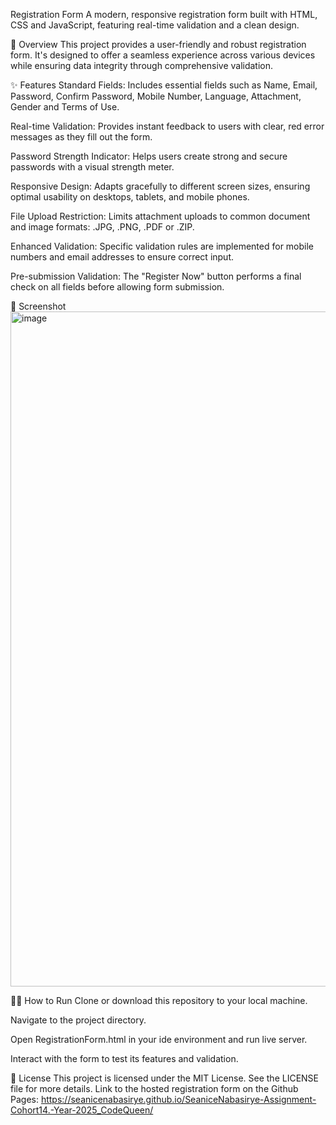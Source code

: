 Registration Form 
A modern, responsive registration form built with HTML, CSS and JavaScript, featuring real-time validation and a clean design.

🚀 Overview
This project provides a user-friendly and robust registration form. It's designed to offer a seamless experience across various devices while ensuring data integrity through comprehensive validation.

✨ Features
Standard Fields: Includes essential fields such as Name, Email, Password, Confirm Password, Mobile Number, Language, Attachment, Gender and Terms of Use.

Real-time Validation: Provides instant feedback to users with clear, red error messages as they fill out the form.

Password Strength Indicator: Helps users create strong and secure passwords with a visual strength meter.

Responsive Design: Adapts gracefully to different screen sizes, ensuring optimal usability on desktops, tablets, and mobile phones.

File Upload Restriction: Limits attachment uploads to common document and image formats: .JPG, .PNG, .PDF or .ZIP.

Enhanced Validation: Specific validation rules are implemented for mobile numbers and email addresses to ensure correct input.

Pre-submission Validation: The "Register Now" button performs a final check on all fields before allowing form submission.

📸 Screenshot
<img width="1920" height="1080" alt="image" src="https://github.com/user-attachments/assets/196167b5-644f-474e-8d78-2eaeb35bf944" />



🏃‍♀️ How to Run
Clone or download this repository to your local machine.

Navigate to the project directory.

Open RegistrationForm.html in your ide environment and run live server.

Interact with the form to test its features and validation.

📄 License
This project is licensed under the MIT License. See the LICENSE file for more details.
Link to the hosted registration form on the Github Pages: https://seanicenabasirye.github.io/SeaniceNabasirye-Assignment-Cohort14.-Year-2025_CodeQueen/

